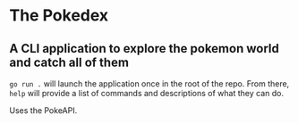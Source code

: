 # The Pokedex

## A CLI application to explore the pokemon world and catch all of them

`go run .` will launch the application once in the root of the repo.
From there, `help` will provide a list of commands and descriptions of what they can do.

Uses the PokeAPI.